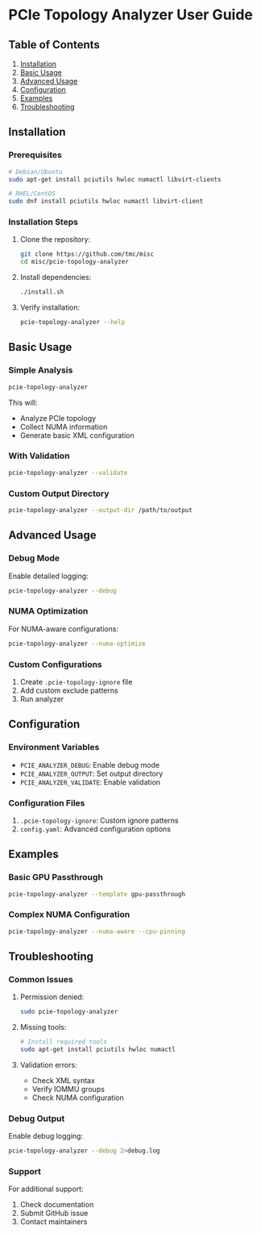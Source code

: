 # PCIe Topology Analyzer User Guide

## Table of Contents

1. [Installation](#installation)
2. [Basic Usage](#basic-usage)
3. [Advanced Usage](#advanced-usage)
4. [Configuration](#configuration)
5. [Examples](#examples)
6. [Troubleshooting](#troubleshooting)

## Installation

### Prerequisites

```bash
# Debian/Ubuntu
sudo apt-get install pciutils hwloc numactl libvirt-clients

# RHEL/CentOS
sudo dnf install pciutils hwloc numactl libvirt-client
```

### Installation Steps

1. Clone the repository:
   ```bash
   git clone https://github.com/tmc/misc
   cd misc/pcie-topology-analyzer
   ```

2. Install dependencies:
   ```bash
   ./install.sh
   ```

3. Verify installation:
   ```bash
   pcie-topology-analyzer --help
   ```

## Basic Usage

### Simple Analysis

```bash
pcie-topology-analyzer
```

This will:
- Analyze PCIe topology
- Collect NUMA information
- Generate basic XML configuration

### With Validation

```bash
pcie-topology-analyzer --validate
```

### Custom Output Directory

```bash
pcie-topology-analyzer --output-dir /path/to/output
```

## Advanced Usage

### Debug Mode

Enable detailed logging:
```bash
pcie-topology-analyzer --debug
```

### NUMA Optimization

For NUMA-aware configurations:
```bash
pcie-topology-analyzer --numa-optimize
```

### Custom Configurations

1. Create `.pcie-topology-ignore` file
2. Add custom exclude patterns
3. Run analyzer

## Configuration

### Environment Variables

- `PCIE_ANALYZER_DEBUG`: Enable debug mode
- `PCIE_ANALYZER_OUTPUT`: Set output directory
- `PCIE_ANALYZER_VALIDATE`: Enable validation

### Configuration Files

1. `.pcie-topology-ignore`: Custom ignore patterns
2. `config.yaml`: Advanced configuration options

## Examples

### Basic GPU Passthrough

```bash
pcie-topology-analyzer --template gpu-passthrough
```

### Complex NUMA Configuration

```bash
pcie-topology-analyzer --numa-aware --cpu-pinning
```

## Troubleshooting

### Common Issues

1. Permission denied:
   ```bash
   sudo pcie-topology-analyzer
   ```

2. Missing tools:
   ```bash
   # Install required tools
   sudo apt-get install pciutils hwloc numactl
   ```

3. Validation errors:
   - Check XML syntax
   - Verify IOMMU groups
   - Check NUMA configuration

### Debug Output

Enable debug logging:
```bash
pcie-topology-analyzer --debug 2>debug.log
```

### Support

For additional support:
1. Check documentation
2. Submit GitHub issue
3. Contact maintainers

